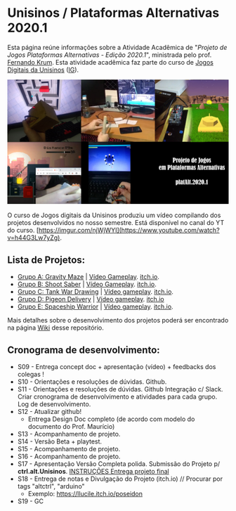 # Unisinos / Plataformas Alternativas 2020.1

Esta página reúne informações sobre a Atividade Acadêmica de "_Projeto de Jogos Plataformas Alternativas - Edição 2020.1_", ministrada pelo prof. [Fernando Krum](http://www.ferkrum.com). 
Esta atividade acadêmica faz parte do curso de [Jogos Digitais da Unisinos](https://www.unisinos.br/vestibular/curso/jogos-digitais/porto-alegre) ([IG](https://www.instagram.com/jogosdigitaisunisinos/)). 

<img src="plat. alt. para github.jpg" width=700>

O curso de Jogos digitais da Unisinos produziu um vídeo compilando dos projetos desenvolvidos no nosso semestre. Está disponível no canal do YT do curso. [https://imgur.com/njWjWYI](https://www.youtube.com/watch?v=h44G3Lw7yZg).

## Lista de Projetos:
* [Grupo A: Gravity Maze](https://github.com/ferkrum/platAlt2020.1/wiki/Grupo-A%3A-Gravity-Maze) | [Vídeo Gameplay](https://youtu.be/AgdwyKizZe0). [itch.io](https://edu060.itch.io/gravity-maze).
* [Grupo B: Shoot Saber](https://github.com/ferkrum/platAlt2020.1/wiki/Grupo-B:-Shoot-Saber) | [Vídeo Gameplay](https://www.youtube.com/watch?v=U9IKymbFw2U&feature=youtu.be). [itch.io](https://gabrielgborges.itch.io/shoot-saber).
* [Grupo C: Tank War Drawing](https://github.com/ferkrum/platAlt2020.1/wiki/Grupo-C:-Tank-War-Drawing) | [Vídeo gameplay](https://youtu.be/U9IKymbFw2U). [itch.io](https://thicosta1995gmailcom.itch.io/tank-war-drawing).
* [Grupo D: Pigeon Delivery](https://github.com/ferkrum/platAlt2020.1/wiki/Grupo-D%3A-Pigeon-Delivery) | [Vídeo gameplay](https://www.youtube.com/watch?v=RMRuKr5Q_Xo&feature=emb_title). [itch.io](https://bugnature.itch.io/pigeon-delivery)
* [Grupo E: Spaceship Warrior](https://github.com/ferkrum/platAlt2020.1/wiki/Grupo-E%3A-Spaceship-Warrior) | [Vídeo gameplay](https://www.youtube.com/watch?v=HTK1SUHw77U&feature=emb_title). [itch.io](https://projetogb.itch.io/spaceshipwarrior).

Mais detalhes sobre o desenvolvimento dos projetos poderá ser encontrado na página [Wiki](https://github.com/ferkrum/plat.alt.2020.1/wiki) desse repositório.


## Cronograma de desenvolvimento:
* S09 - Entrega concept doc + apresentação (vídeo) + feedbacks dos colegas !
* S10 - Orientações e resoluções de dúvidas. Github.
* S11 - Orientações e resoluções de dúvidas. Github Integração c/ Slack. Criar cronograma de desenvolvimento e atividades para cada grupo. Log de desenvolvimento.
* S12 - Atualizar github! 
  * Entrega Design Doc completo (de acordo com modelo do documento do Prof. Maurício)
* S13 - Acompanhamento de projeto. 
* S14 - Versão Beta + playtest.
* S15 - Acompanhamento de projeto. 
* S16 - Acompanhamento de projeto.
* S17 - Apresentação Versão Completa polida. Submissão do Projeto p/ **ctrl.alt.Unisinos**. [INSTRUÇÕES Entrega projeto final](entregaProjetoFinal.md)
* S18 - Entrega de notas e Divulgação do Projeto (itch.io) // Procurar por tags "altctrl", "arduino"
  * Exemplo: https://llucile.itch.io/poseidon
* S19 - GC
